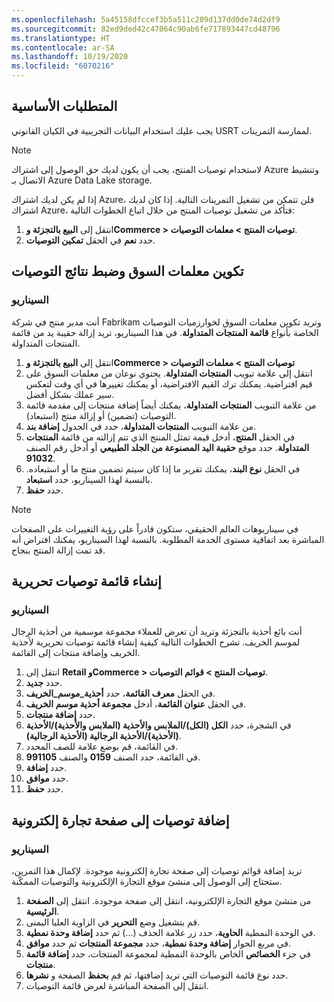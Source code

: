 ```yaml
---
ms.openlocfilehash: 5a45158dfccef3b5a511c209d137dd0de74d2df9
ms.sourcegitcommit: 82ed9ded42c47064c90ab6fe717893447cd48796
ms.translationtype: HT
ms.contentlocale: ar-SA
ms.lasthandoff: 10/19/2020
ms.locfileid: "6070216"
---
```

## <a name="prerequisites"></a>المتطلبات الأساسية
يجب عليك استخدام البيانات التجريبية في الكيان القانوني USRT لممارسة التمرينات. 

> [!NOTE]
> لاستخدام توصيات المنتج، يجب أن يكون لديك حق الوصول إلى اشتراك Azure وتنشيط الاتصال بـ Azure Data Lake storage.
 
إذا لم يكن لديك اشتراك Azure، فلن تتمكن من تشغيل التمرينات التالية. إذا كان لديك اشتراك Azure، فتأكد من تشغيل توصيات المنتج من خلال اتباع الخطوات التالية:

1.  انتقل إلى **البيع بالتجزئة وCommerce > توصيات المنتج > معلمات التوصيات**. 
2.  حدد **نعم** في الحقل **تمكين التوصيات**. 


## <a name="configure-market-parameters-and-adjust-recommendation-results"></a>تكوين معلمات السوق وضبط نتائج التوصيات

### <a name="scenario"></a>السيناريو
أنت مدير منتج في شركة Fabrikam وتريد تكوين معلمات السوق لخوارزميات التوصيات الخاصة بأنواع **قائمة المنتجات المتداولة**. في هذا السيناريو، تريد إزالة حقيبة يد من قائمة المنتجات المتداولة.

1.  انتقل إلى **البيع بالتجزئة وCommerce > توصيات المنتج > معلمات التوصيات** 
2.  انتقل إلى علامة تبويب **المنتجات المتداولة**. يحتوي نوعان من معلمات السوق على قيم افتراضية. يمكنك ترك القيم الافتراضية، أو يمكنك تغييرها في أي وقت لتعكس سير عملك بشكل أفضل.
3.  من علامة التبويب **المنتجات المتداولة**، يمكنك أيضاً إضافة منتجات إلى مقدمة قائمة التوصيات (تضمين) أو إزالة منتج (استبعاد). 
4.  من علامة التبويب **المنتجات المتداولة**، حدد في الجدول **إضافة بند**.
5.  في الحقل **المنتج**، أدخل قيمة تمثل المنتج الذي تتم إزالته من قائمة **المنتجات المتداولة**. حدد موقع **حقيبة اليد المصنوعة من الجلد الطبيعي** أو أدخل رقم الصنف **91032**.
6.  في الحقل **نوع البند**، يمكنك تقرير ما إذا كان سيتم تضمين منتج ما أو استبعاده. بالنسبة لهذا السيناريو، حدد **استبعاد**. 
7.  حدد **حفظ**. 

> [!NOTE]
> في سيناريوهات العالم الحقيقي، ستكون قادراً على رؤية التغييرات على الصفحات المباشرة بعد اتفاقية مستوى الخدمة المطلوبة. بالنسبة لهذا السيناريو، يمكنك افتراض أنه قد تمت إزالة المنتج بنجاح.

## <a name="create-an-editorial-recommendation-list"></a>إنشاء قائمة توصيات تحريرية

### <a name="scenario"></a>السيناريو
أنت بائع أحذية بالتجزئة وتريد أن تعرض للعملاء مجموعة موسمية من أحذية الرجال لموسم الخريف. تشرح الخطوات التالية كيفية إنشاء قائمة توصيات تحريرية لأحذية الخريف وإضافة منتجات إلى القائمة.

1.  انتقل إلى **Retail وCommerce > توصيات المنتج > قوائم التوصيات**. 
2.  حدد **جديد**. 
3.  في الحقل **معرف القائمة**، حدد **أحذية_موسم_الخريف**. 
4.  في الحقل **‏‫عنوان القائمة‬**، أدخل **مجموعة أحذية موسم الخريف**. 
5.  حدد **إضافة منتجات‬**. 
6.  في الشجرة، حدد **الكل (الكل)/الملابس والأحذية (الملابس والأحذية)/الأحذية (الأحذية)/الأحذية الرجالية (الأحذية الرجالية)**. 
7.  في القائمة، قم بوضع علامة للصف المحدد. 
8.  في القائمة، حدد الصنف **0159** والصنف **991105**. 
9.  حدد **إضافة**.
10. حدد **موافق**. 
11. حدد **حفظ**.
 
## <a name="add-recommendations-to-an-e-commerce-page"></a>إضافة توصيات إلى صفحة تجارة إلكترونية

### <a name="scenario"></a>السيناريو
تريد إضافة قوائم توصيات إلى صفحة تجارة إلكترونية موجودة. لإكمال هذا التمرين، ستحتاج إلى الوصول إلى منشئ موقع التجارة الإلكترونية والتوصيات الممكّنة. 

1.  من منشئ موقع التجارة الإلكترونية، انتقل إلى صفحة موجودة. انتقل إلى **الصفحة الرئيسية**.
2.  قم بتشغيل وضع **التحرير** في الزاوية العليا اليمنى.
3.  في الوحدة النمطية **الحاوية**، حدد زر علامة الحذف (...) ثم حدد **إضافة وحدة نمطية**.
4.  في مربع الحوار **إضافة وحدة نمطية**، حدد **مجموعة المنتجات** ثم حدد **موافق**.
5.  في جزء **الخصائص** الخاص بالوحدة النمطية لمجموعة المنتجات، حدد **إضافة قائمة منتجات**.
6.  حدد نوع قائمة التوصيات التي تريد إضافتها، ثم قم **بحفظ** الصفحة و **نشرها**.
7.  انتقل إلى الصفحة المباشرة لعرض قائمة التوصيات. 

